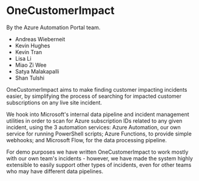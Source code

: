 # OneCustomerImpact

By the Azure Automation Portal team.

- Andreas Wieberneit
- Kevin Hughes
- Kevin Tran
- Lisa Li
- Miao Zi Wee
- Satya Malakapalli
- Shan Tulshi

OneCustomerImpact aims to make finding customer impacting incidents easier, by simplifying the process of searching for impacted customer subscriptions on any live site incident.

We hook into Microsoft's internal data pipeline and incident management utilities in order to scan for Azure subscription IDs related to any given incident, using the 3 automation services: Azure Automation, our own service for running PowerShell scripts; Azure Functions, to provide simple webhooks; and Microsoft Flow, for the data processing pipeline.

For demo purposes we have written OneCustomerImpact to work mostly with our own team's incidents - however, we have made the system highly extensible to easily support other types of incidents, even for other teams who may have different data pipelines.
